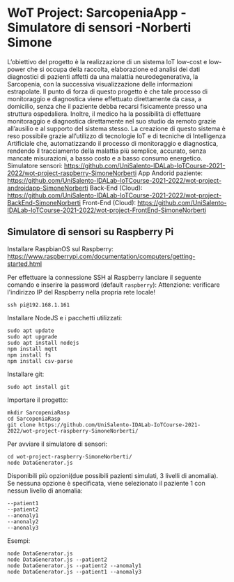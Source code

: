 # WoT Project: SarcopeniaApp - Simulatore di sensori -Norberti Simone

L’obiettivo del progetto è la realizzazione di un sistema IoT low-cost e low-power che si occupa della raccolta, elaborazione ed analisi dei dati diagnostici di pazienti affetti da una malattia neurodegenerativa, la Sarcopenia, con la successiva visualizzazione delle informazioni estrapolate. Il punto di forza di questo progetto è che tale processo di monitoraggio e diagnostica viene effettuato direttamente da casa, a domicilio, senza che il paziente debba recarsi fisicamente presso una struttura ospedaliera. Inoltre, il medico ha la possibilità di effettuare monitoraggio e diagnostica direttamente nel suo studio da remoto grazie all’ausilio e al supporto del sistema stesso. La creazione di questo sistema è reso possibile grazie all’utilizzo di tecnologie IoT e di tecniche di Intelligenza Artificiale che, automatizzando il processo di monitoraggio e diagnostica, rendendo il tracciamento della malattia più semplice, accurato, senza mancate misurazioni, a basso costo e a basso consumo energetico.
Simulatore sensori: https://github.com/UniSalento-IDALab-IoTCourse-2021-2022/wot-project-raspberry-SimoneNorberti
App Andorid paziente: https://github.com/UniSalento-IDALab-IoTCourse-2021-2022/wot-project-androidapp-SimoneNorberti
Back-End (Cloud): https://github.com/UniSalento-IDALab-IoTCourse-2021-2022/wot-project-BackEnd-SimoneNorberti
Front-End (Cloud): https://github.com/UniSalento-IDALab-IoTCourse-2021-2022/wot-project-FrontEnd-SimoneNorberti

## Simulatore di sensori su Raspberry Pi
Installare RaspbianOS sul Raspberry:
https://www.raspberrypi.com/documentation/computers/getting-started.html

Per effettuare la connessione SSH al Raspberry lanciare il seguente comando e inserire la password (default ```raspberry```):
Attenzione: verificare l'indirizzo IP del Raspberry nella propria rete locale!
```
ssh pi@192.168.1.161
```
Installare NodeJS e i pacchetti utilizzati:
```
sudo apt update
sudo apt upgrade
sudo apt install nodejs
npm install mqtt
npm install fs
npm install csv-parse
```
Installare git:
```
sudo apt install git
```
Importare il progetto:
```
mkdir SarcopeniaRasp
cd SarcopeniaRasp
git clone https://github.com/UniSalento-IDALab-IoTCourse-2021-2022/wot-project-raspberry-SimoneNorberti/  
```
Per avviare il simulatore di sensori:
```
cd wot-project-raspberry-SimoneNorberti/
node DataGenerator.js 
```
Disponibili più opzioni(due possibili pazienti simulati, 3 livelli di anomalia). Se nessuna opzione è specificata, viene selezionato il paziente 1 con nessun livello di anomalia:
```
--patient1
--patient2
--anonaly1
--anonaly2
--anonaly3
```

Esempi:
```
node DataGenerator.js 
node DataGenerator.js --patient2
node DataGenerator.js --patient2 --anomaly1
node DataGenerator.js --patient1 --anomaly3
```
